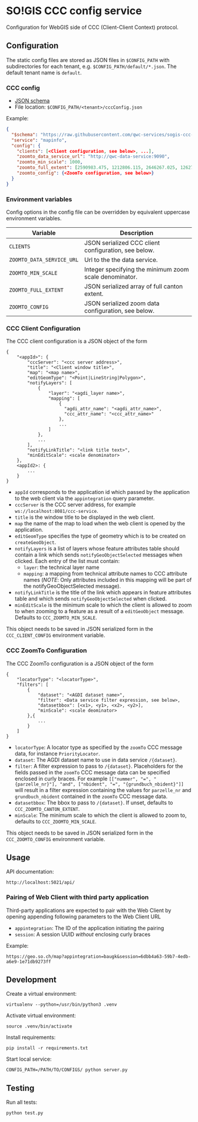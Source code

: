 SO!GIS CCC config service
=========================

Configuration for WebGIS side of CCC (Client-Client Context) protocol.


Configuration
-------------

The static config files are stored as JSON files in `$CONFIG_PATH` with subdirectories for each tenant,
e.g. `$CONFIG_PATH/default/*.json`. The default tenant name is `default`.

### CCC config

* [JSON schema](schemas/sogis-ccc-config.json)
* File location: `$CONFIG_PATH/<tenant>/cccConfig.json`

Example:
```json
{
  "$schema": "https://raw.githubusercontent.com/qwc-services/sogis-ccc-config/master/schemas/sogis-ccc-config.json",
  "service": "mapinfo",
  "config": {
    "clients": [<Client configuration, see below>, ...],
    "zoomto_data_service_url": "http://qwc-data-service:9090",
    "zoomto_min_scale": 1000,
    "zoomto_full_extent": [2590983.475, 1212806.115, 2646267.025, 1262755.009],
    "zoomto_config": {<ZoomTo configuration, see below>}
  }
}
```


### Environment variables

Config options in the config file can be overridden by equivalent uppercase environment variables.

| Variable                  | Description                                            |
|---------------------------|--------------------------------------------------------|
| `CLIENTS`                 | JSON serialized CCC client configuration, see below.   |
| `ZOOMTO_DATA_SERVICE_URL` | Url to the the data service.                           |
| `ZOOMTO_MIN_SCALE`        | Integer specifying the minimum zoom scale denominator. |
| `ZOOMTO_FULL_EXTENT`      | JSON serialized array of full canton extent.           |
| `ZOOMTO_CONFIG`           | JSON serialized zoom data configuration, see below.    |


### CCC Client Configuration

The CCC client configuration is a JSON object of the form

    {
        "<appId>": {
            "cccServer": "<ccc server address>",
            "title": "<Client window title>",
            "map": "<map name>",
            "editGeomType": "<Point|LineString|Polygon>",
            "notifyLayers": [
                {
                    "layer": "<agdi_layer name>",
                    "mapping": [
                        {
                          "agdi_attr_name": "<agdi_attr_name>",
                          "ccc_attr_name": "<ccc_attr_name>"
                        },
                        ...
                    ]
                },
                ...
            ],
            "notifyLinkTitle": "<link title text>",
            "minEditScale": <scale denominator>
        },
        <appId2>: {
            ...
        }
    }

* `appId` corresponds to the application id which passed by the application to the web client via the `appintegration` query parameter.
* `cccServer` is the CCC server address, for example `ws://localhost:8081/ccc-service`.
* `title` is the window title to be displayed in the web client.
* `map` the name of the map to load when the web client is opened by the application.
* `editGeomType` specifies the type of geometry which is to be created on `createGeoObject`.
* `notifyLayers` is a list of layers whose feature attributes table should contain a link which sends `notifyGeoObjectSelected` messages when clicked. Each entry of the list must contain:
  * `layer`: the technical layer name
  * `mapping`: a mapping from technical attribute names to CCC attribute names (*NOTE*: Only attributes included in this mapping will be part of the notifyGeoObjectSelected message).
* `notifyLinkTitle` is the title of the link which appears in feature attributes table and which sends `notifyGeoObjectSelected` when clicked.
* `minEditScale` is the minimum scale to which the client is allowed to zoom to when zooming to a feature as a result of a `editGeoObject` message. Defaults to `CCC_ZOOMTO_MIN_SCALE`.

This object needs to be saved in JSON serialized form in the `CCC_CLIENT_CONFIG` environment variable.


### CCC ZoomTo Configuration

The CCC ZoomTo configuration is a JSON object of the form

    {
        "locatorType": "<locatorType>",
        "filters": [
            {
                "dataset": "<AGDI dataset name>",
                "filter": <Data service filter expression, see below>,
                "datasetbbox": [<x1>, <y1>, <x2>, <y2>],
                "minScale": <scale deominator>
            },{
                ...
            }
        ]
    }

* `locatorType`: A locator type as specified by the `zoomTo` CCC message data, for instance `PriorityLocator`.
* `dataset`: The AGDI dataset name to use in data service `/{dataset}`.
* `filter`: A filter expression to pass to `/{dataset}`. Placeholders for the fields passed in the `zoomTo` CCC message data can be specified enclosed in curly braces. For example `[["nummer", "=", "{parzelle_nr}"], "and", ["nbident", "=", "{grundbuch_nbident}"]]` will result in a filter expression containing the values for `parzelle_nr` and `grundbuch_nbident` contained in the `zoomTo` CCC message data.
* `datasetbbox`: The bbox to pass to `/{dataset}`. If unset, defaults to `CCC_ZOOMTO_CANTON_EXTENT`.
* `minScale`: The minimum scale to which the client is allowed to zoom to, defaults to `CCC_ZOOMTO_MIN_SCALE`.

This object needs to be saved in JSON serialized form in the `CCC_ZOOMTO_CONFIG` environment variable.


Usage
-----

API documentation:

    http://localhost:5021/api/


### Pairing of Web Client with third party application

Third-party applications are expected to pair with the Web Client by opening appending following parameters to the Web Client URL

* `appintegration`: The ID of the application initiating the pairing
* `session`: A session UUID *without* enclosing curly braces

Example:

    https://geo.so.ch/map?appintegration=baugk&session=6dbb4a63-59b7-4edb-a6e9-1e71db9273ff

Development
-----------

Create a virtual environment:

    virtualenv --python=/usr/bin/python3 .venv

Activate virtual environment:

    source .venv/bin/activate

Install requirements:

    pip install -r requirements.txt

Start local service:

    CONFIG_PATH=/PATH/TO/CONFIGS/ python server.py


Testing
-------

Run all tests:

    python test.py

